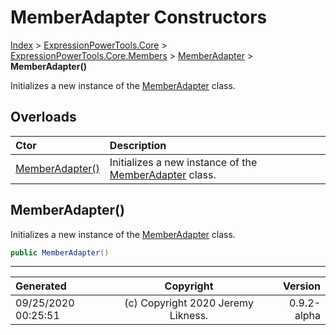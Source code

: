 ﻿# MemberAdapter Constructors

[Index](../index.md) > [ExpressionPowerTools.Core](ExpressionPowerTools.Core.a.md) > [ExpressionPowerTools.Core.Members](ExpressionPowerTools.Core.Members.n.md) > [MemberAdapter](ExpressionPowerTools.Core.Members.MemberAdapter.cs.md) > **MemberAdapter()**

Initializes a new instance of the [MemberAdapter](ExpressionPowerTools.Core.Members.MemberAdapter.cs.md) class.

## Overloads

| Ctor | Description |
| :-- | :-- |
| [MemberAdapter()](#memberadapter) | Initializes a new instance of the [MemberAdapter](ExpressionPowerTools.Core.Members.MemberAdapter.cs.md) class. |

## MemberAdapter()

Initializes a new instance of the [MemberAdapter](ExpressionPowerTools.Core.Members.MemberAdapter.cs.md) class.

```csharp
public MemberAdapter()
```



---

| Generated | Copyright | Version |
| :-- | :-: | --: |
| 09/25/2020 00:25:51 | (c) Copyright 2020 Jeremy Likness. | 0.9.2-alpha |
